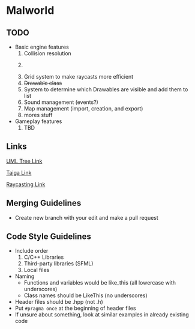 # Malworld

## TODO
- Basic engine features
  1. Collision resolution
  2. ~~~Raycasts~~~
  3. Grid system to make raycasts more efficient
  4. ~~Drawable class~~
  5. System to determine which Drawables are visible and add them to list
  6. Sound management (events?)
  7. Map management (import, creation, and export)
  8. mores stuff
- Gameplay features
  1. TBD

## Links
[UML Tree Link](https://lucid.app/lucidchart/a2a08f0b-dfa6-4641-a8cc-3fd7d605779a/edit?viewport_loc=-332%2C-309%2C3678%2C1806%2C0_0&invitationId=inv_33b1dea5-221b-4891-8058-8ce4be728af2#)

[Taiga Link](https://tree.taiga.io/project/lackability-malworld-1/kanban)

[Raycasting Link](https://lodev.org/cgtutor/raycasting.html#The_Basic_Idea_)

## Merging Guidelines
- Create new branch with your edit and make a pull request

## Code Style Guidelines
- Include order
  1. C/C++ Libraries
  2. Third-party libraries (SFML)
  3. Local files
- Naming
  - Functions and variables would be like_this (all lowercase with underscores)
  - Class names should be LikeThis (no underscores)
- Header files should be .hpp (not .h)
- Put  `#pragma once` at the beginning of header files
- If unsure about something, look at similar examples in already existing code
